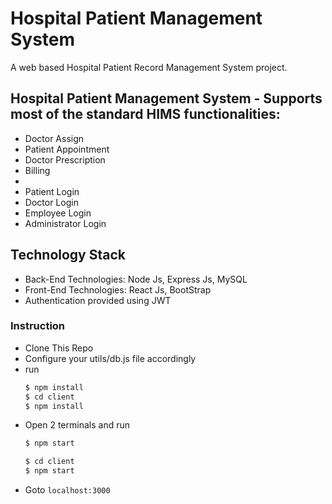 # Hospital Patient Management System
A web based Hospital Patient Record Management System project.

## Hospital Patient Management System - Supports most of the standard HIMS functionalities:
* Doctor Assign 
* Patient Appointment 
* Doctor Prescription
* Billing
* 
* Patient Login
* Doctor Login
* Employee Login
* Administrator Login

## Technology Stack
* Back-End Technologies: Node Js, Express Js, MySQL
* Front-End Technologies: React Js, BootStrap
* Authentication provided using JWT

### Instruction
* Clone This Repo 
* Configure your utils/db.js file accordingly
* run 
  ``` bash
  $ npm install
  $ cd client
  $ npm install
  ```
* Open 2 terminals and run
  ``` bash
  $ npm start
  ```
  ```bash
  $ cd client
  $ npm start
  ```
* Goto `localhost:3000`
